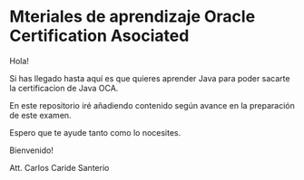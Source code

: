 # Mteriales de aprendizaje Oracle Certification Asociated

Hola!

Si has llegado hasta aquí es que quieres aprender Java para poder sacarte la certificacion de Java OCA.

En este repositorio iré añadiendo contenido según avance en la preparación de este examen.

Espero que te ayude tanto como lo nocesites.

Bienvenido!

Att. Carlos Caride Santerio